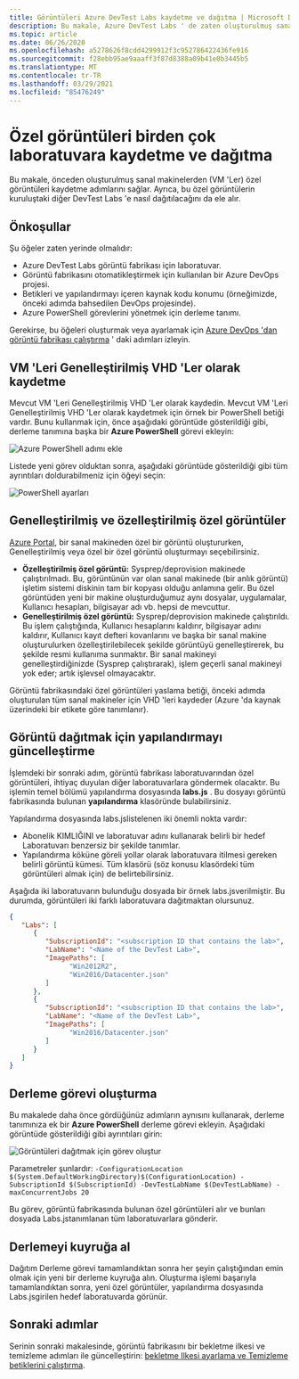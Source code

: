 ```yaml
---
title: Görüntüleri Azure DevTest Labs kaydetme ve dağıtma | Microsoft Docs
description: Bu makale, Azure DevTest Labs ' de zaten oluşturulmuş sanal makinelerden (VM 'Ler) özel görüntüler kaydetme adımlarını sağlar.
ms.topic: article
ms.date: 06/26/2020
ms.openlocfilehash: a5278626f8cdd4299912f3c952786422436fe916
ms.sourcegitcommit: f28ebb95ae9aaaff3f87d8388a09b41e0b3445b5
ms.translationtype: MT
ms.contentlocale: tr-TR
ms.lasthandoff: 03/29/2021
ms.locfileid: "85476249"
---
```

# <a name="save-custom-images-and-distribute-to-multiple-labs"></a>Özel görüntüleri birden çok laboratuvara kaydetme ve dağıtma
Bu makale, önceden oluşturulmuş sanal makinelerden (VM 'Ler) özel görüntüleri kaydetme adımlarını sağlar. Ayrıca, bu özel görüntülerin kuruluştaki diğer DevTest Labs 'e nasıl dağıtılacağını da ele alır.

## <a name="prerequisites"></a>Önkoşullar
Şu öğeler zaten yerinde olmalıdır:

- Azure DevTest Labs görüntü fabrikası için laboratuvar.
- Görüntü fabrikasını otomatikleştirmek için kullanılan bir Azure DevOps projesi.
- Betikleri ve yapılandırmayı içeren kaynak kodu konumu (örneğimizde, önceki adımda bahsedilen DevOps projesinde).
- Azure PowerShell görevlerini yönetmek için derleme tanımı.

Gerekirse, bu öğeleri oluşturmak veya ayarlamak için [Azure DevOps 'dan görüntü fabrikası çalıştırma](image-factory-set-up-devops-lab.md) ' daki adımları izleyin. 

## <a name="save-vms-as-generalized-vhds"></a>VM 'Leri Genelleştirilmiş VHD 'Ler olarak kaydetme
Mevcut VM 'Leri Genelleştirilmiş VHD 'Ler olarak kaydedin.  Mevcut VM 'Leri Genelleştirilmiş VHD 'Ler olarak kaydetmek için örnek bir PowerShell betiği vardır. Bunu kullanmak için, önce aşağıdaki görüntüde gösterildiği gibi, derleme tanımına başka bir **Azure PowerShell** görevi ekleyin:

![Azure PowerShell adımı ekle](./media/save-distribute-custom-images/powershell-step.png)

Listede yeni görev olduktan sonra, aşağıdaki görüntüde gösterildiği gibi tüm ayrıntıları doldurabilmeniz için öğeyi seçin: 

![PowerShell ayarları](./media/save-distribute-custom-images/powershell-settings.png)


## <a name="generalized-vs-specialized-custom-images"></a>Genelleştirilmiş ve özelleştirilmiş özel görüntüler
[Azure Portal](https://portal.azure.com), bir sanal makineden özel bir görüntü oluştururken, Genelleştirilmiş veya özel bir özel görüntü oluşturmayı seçebilirsiniz.

- **Özelleştirilmiş özel görüntü:** Sysprep/deprovision makinede çalıştırılmadı. Bu, görüntünün var olan sanal makinede (bir anlık görüntü) işletim sistemi diskinin tam bir kopyası olduğu anlamına gelir.  Bu özel görüntüden yeni bir makine oluşturduğumuz aynı dosyalar, uygulamalar, Kullanıcı hesapları, bilgisayar adı vb. hepsi de mevcuttur.
- **Genelleştirilmiş özel görüntü:** Sysprep/deprovision makinede çalıştırıldı.  Bu işlem çalıştığında, Kullanıcı hesaplarını kaldırır, bilgisayar adını kaldırır, Kullanıcı kayıt defteri kovanlarını ve başka bir sanal makine oluşturulurken özelleştirilebilecek şekilde görüntüyü genelleştirerek, bu şekilde resmi kullanıma sunmaktır.  Bir sanal makineyi genelleştirdiğinizde (Sysprep çalıştırarak), işlem geçerli sanal makineyi yok eder; artık işlevsel olmayacaktır.

Görüntü fabrikasındaki özel görüntüleri yaslama betiği, önceki adımda oluşturulan tüm sanal makineler için VHD 'leri kaydeder (Azure 'da kaynak üzerindeki bir etikete göre tanımlanır).

## <a name="update-configuration-for-distributing-images"></a>Görüntü dağıtmak için yapılandırmayı güncelleştirme
İşlemdeki bir sonraki adım, görüntü fabrikası laboratuvarından özel görüntüleri, ihtiyaç duyulan diğer laboratuvarlara göndermek olacaktır. Bu işlemin temel bölümü yapılandırma dosyasında **labs.js** . Bu dosyayı görüntü fabrikasında bulunan **yapılandırma** klasöründe bulabilirsiniz.

Yapılandırma dosyasında labs.jslistelenen iki önemli nokta vardır:

- Abonelik KIMLIĞINI ve laboratuvar adını kullanarak belirli bir hedef Laboratuvarı benzersiz bir şekilde tanımlar.
- Yapılandırma köküne göreli yollar olarak laboratuvara itilmesi gereken belirli görüntü kümesi. Tüm klasörü (söz konusu klasördeki tüm görüntüleri almak için) de belirtebilirsiniz.

Aşağıda iki laboratuvarın bulunduğu dosyada bir örnek labs.jsverilmiştir. Bu durumda, görüntüleri iki farklı laboratuvara dağıtmaktan olursunuz.

```json
{
   "Labs": [
      {
         "SubscriptionId": "<subscription ID that contains the lab>",
         "LabName": "<Name of the DevTest Lab>",
         "ImagePaths": [
               "Win2012R2",
               "Win2016/Datacenter.json"
         ]
      },
      {
         "SubscriptionId": "<subscription ID that contains the lab>",
         "LabName": "<Name of the DevTest Lab>",
         "ImagePaths": [
               "Win2016/Datacenter.json"
         ]
      }
   ]
}
```

## <a name="create-a-build-task"></a>Derleme görevi oluşturma
Bu makalede daha önce gördüğünüz adımların aynısını kullanarak, derleme tanımınıza ek bir **Azure PowerShell** derleme görevi ekleyin. Aşağıdaki görüntüde gösterildiği gibi ayrıntıları girin: 

![Görüntüleri dağıtmak için görev oluştur](./media/save-distribute-custom-images/second-build-task-powershell.png)

Parametreler şunlardır: `-ConfigurationLocation $(System.DefaultWorkingDirectory)$(ConfigurationLocation) -SubscriptionId $(SubscriptionId) -DevTestLabName $(DevTestLabName) -maxConcurrentJobs 20`

Bu görev, görüntü fabrikasında bulunan özel görüntüleri alır ve bunları dosyada Labs.jstanımlanan tüm laboratuvarlara gönderir.

## <a name="queue-the-build"></a>Derlemeyi kuyruğa al
Dağıtım Derleme görevi tamamlandıktan sonra her şeyin çalıştığından emin olmak için yeni bir derleme kuyruğa alın. Oluşturma işlemi başarıyla tamamlandıktan sonra, yeni özel görüntüler, yapılandırma dosyasında Labs.jsgirilen hedef laboratuvarda görünür.

## <a name="next-steps"></a>Sonraki adımlar
Serinin sonraki makalesinde, görüntü fabrikasını bir bekletme ilkesi ve temizleme adımları ile güncelleştirin: [bekletme Ilkesi ayarlama ve Temizleme betiklerini çalıştırma](image-factory-set-retention-policy-cleanup.md).
